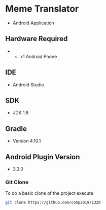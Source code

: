 # Meme Translator
* Android Application
## Hardware Required
* - x1 Android Phone
## IDE
* Android Studio
## SDK
* JDK 1.8
## Gradle
* Version 4.10.1
## Android Plugin Version
* 3.3.0

### Git Clone
To do a basic clone of the project execute
```bash
git clone https://github.com/comp2019/1320
```
